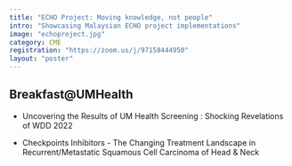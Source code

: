```yaml
---
title: "ECHO Project: Moving knowledge, not people"
intro: "Showcasing Malaysian ECHO project implementations"
image: "echoproject.jpg"
category: CME
registration: "https://zoom.us/j/97158444950"
layout: "poster"
---
```


## Breakfast@UMHealth


- Uncovering the Results of UM Health Screening : Shocking Revelations of WDD 2022   

- Checkpoints Inhibitors - The Changing Treatment Landscape in Recurrent/Metastatic Squamous Cell Carcinoma of Head & Neck   
